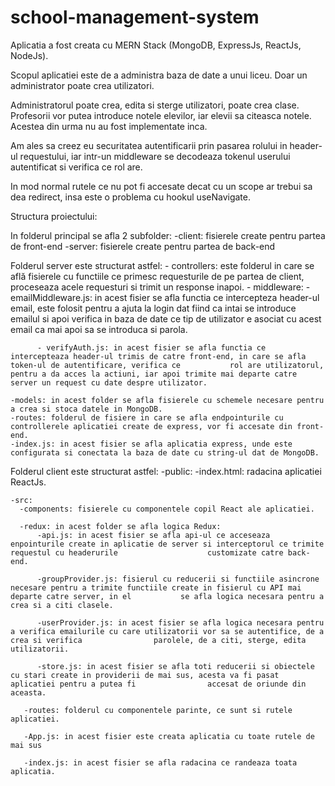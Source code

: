 # school-management-system

Aplicatia a fost creata cu MERN Stack (MongoDB, ExpressJs, ReactJs, NodeJs).

Scopul aplicatiei este de a administra baza de date a unui liceu. Doar un administrator poate crea utilizatori. 

Administratorul poate crea, edita si sterge utilizatori, poate crea clase. Profesorii vor putea introduce notele elevilor, iar elevii sa citeasca notele. Acestea din urma nu au fost implementate inca.

Am ales sa creez eu securitatea autentificarii prin pasarea rolului in header-ul requestului, iar intr-un middleware se decodeaza tokenul userului autentificat si verifica ce rol are.

In mod normal rutele ce nu pot fi accesate decat cu un scope ar trebui sa dea redirect, insa este o problema cu hookul useNavigate.

Structura proiectului:

  In folderul principal se afla 2 subfolder: 
    -client: fisierele create pentru partea de front-end
    -server: fisierele create pentru partea de back-end


  Folderul server este structurat astfel:
    - controllers: este folderul in care se află fisierele cu functiile ce primesc requesturile de pe partea de client, proceseaza acele requesturi si trimit un                          response inapoi.
    - middleware:
          - emailMiddleware.js: in acest fisier se afla functia ce intercepteza header-ul email, este folosit pentru a ajuta la login dat fiind ca intai se introduce               emailul si apoi verifica in baza de date ce tip de utilizator e asociat cu acest email ca mai apoi sa se introduca si parola.
          
          - verifyAuth.js: in acest fisier se afla functia ce intercepteaza header-ul trimis de catre front-end, in care se afla token-ul de autentificare, verifica ce           rol are utilizatorul, pentru a da acces la actiuni, iar apoi trimite mai departe catre server un request cu date despre utilizator.
          
    -models: in acest folder se afla fisierele cu schemele necesare pentru a crea si stoca datele in MongoDB.
    -routes: folderul de fisiere in care se afla endpointurile cu controllerele aplicatiei create de express, vor fi accesate din front-end.
    -index.js: in acest fisier se afla aplicatia express, unde este configurata si conectata la baza de date cu string-ul dat de MongoDB.
    
  Folderul client este structurat astfel:
    -public:
       -index.html: radacina aplicatiei ReactJs.
       
    -src:
      -components: fisierele cu componentele copil React ale aplicatiei.
      
      -redux: in acest folder se afla logica Redux:
          -api.js: in acest fisier se afla api-ul ce acceseaza enpointurile create in aplicatie de server si interceptorul ce trimite requestul cu headerurile                    customizate catre back-end.
          
          -groupProvider.js: fisierul cu reducerii si functiile asincrone necesare pentru a trimite functiile create in fisierul cu API mai departe catre server, in el           se afla logica necesara pentru a crea si a citi clasele.
          
          -userProvider.js: in acest fisier se afla logica necesara pentru a verifica emailurile cu care utilizatorii vor sa se autentifice, de a crea si verifica                parolele, de a citi, sterge, edita utilizatorii.
          
          -store.js: in acest fisier se afla toti reducerii si obiectele cu stari create in providerii de mai sus, acesta va fi pasat aplicatiei pentru a putea fi                accesat de oriunde din aceasta.
          
       -routes: folderul cu componentele parinte, ce sunt si rutele aplicatiei.
       
       -App.js: in acest fisier este creata aplicatia cu toate rutele de mai sus
       
       -index.js: in acest fisier se afla radacina ce randeaza toata aplicatia.
       
